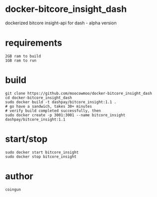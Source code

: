# docker-bitcore_insight_dash

dockerized bitcore insight-api for dash - alpha version

# requirements

    2GB ram to build
    1GB ram to run

# build

    git clone https://github.com/moocowmoo/docker-bitcore_insight_dash
    cd docker-bitcore_insight_dash
    sudo docker build -t dashpay/bitcore_insight:1.1 .
    # go have a sandwich, takes 30+ minutes
    # verify build completed successfully, then
    sudo docker create -p 3001:3001 --name bitcore_insight dashpay/bitcore_insight:1.1

# start/stop

    sudo docker start bitcore_insight
    sudo docker stop bitcore_insight

# author

    coingun
